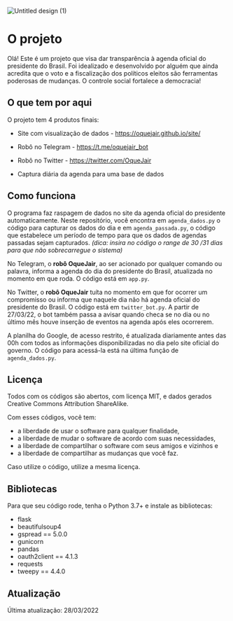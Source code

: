 ![Untitled design (1)](https://agenciadeviagenscriativas.files.wordpress.com/2022/01/add-a-heading-1.png)

# O projeto

Olá! Este é um projeto que visa dar transparência à agenda oficial do presidente do Brasil. Foi idealizado e desenvolvido por alguém que ainda acredita que o voto e a fiscalização dos políticos eleitos são ferramentas poderosas de mudanças. O controle social fortalece a democracia!

## O que tem por aqui

O projeto tem 4 produtos finais:

- Site com visualização de dados - https://oquejair.github.io/site/

- Robô no Telegram - https://t.me/oquejair_bot

- Robô no Twitter - https://twitter.com/OqueJair

- Captura diária da agenda para uma base de dados

## Como funciona

O programa faz raspagem de dados no site da agenda oficial do presidente automaticamente. Neste repositório, você encontra em `agenda_dados.py` o código para capturar os dados do dia e em `agenda_passada.py`, o código que estabelece um período de tempo para que os dados de agendas passadas sejam capturados.
*(dica: insira no código o range de 30 /31 dias para que não sobrecarregue o sistema)*

No Telegram, o **robô OqueJair**, ao ser acionado por qualquer comando ou palavra, informa a agenda do dia do presidente do Brasil, atualizada no momento em que roda. O código está em `app.py`.

No Twitter, o **robô OqueJair** tuíta no momento em que for ocorrer um compromisso ou informa que naquele dia não há agenda oficial do presidente do Brasil. O código está em `twitter_bot.py`. A partir de 27/03/22, o bot também passa a avisar quando checa se no dia ou no último mês houve inserção de eventos na agenda após eles ocorrerem. 

A planilha do Google, de acesso restrito, é atualizada diariamente antes das 00h com todos as informações disponibilizadas no dia pelo site oficial do governo. O código para acessá-la está na última função de `agenda_dados.py`.


## Licença

Todos com os códigos são abertos, com licença MIT, e dados gerados Creative Commons Attribution ShareAlike. 

Com esses códigos, você tem:

- a liberdade de usar o software para qualquer finalidade,
- a liberdade de mudar o software de acordo com suas necessidades,
- a liberdade de compartilhar o software com seus amigos e vizinhos e
- a liberdade de compartilhar as mudanças que você faz.

Caso utilize o código, utilize a mesma licença. 

## Bibliotecas

Para que seu código rode, tenha o Python 3.7+ e instale as bibliotecas:

- flask
- beautifulsoup4
- gspread == 5.0.0
- gunicorn
- pandas
- oauth2client == 4.1.3
- requests
- tweepy == 4.4.0

## Atualização
Última atualização: 28/03/2022
